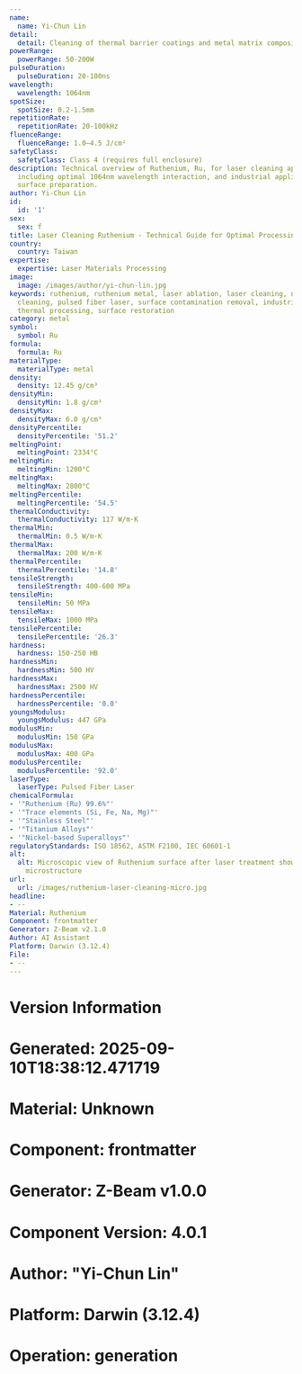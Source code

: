 ```yaml
---
name:
  name: Yi-Chun Lin
detail:
  detail: Cleaning of thermal barrier coatings and metal matrix composites
powerRange:
  powerRange: 50-200W
pulseDuration:
  pulseDuration: 20-100ns
wavelength:
  wavelength: 1064nm
spotSize:
  spotSize: 0.2-1.5mm
repetitionRate:
  repetitionRate: 20-100kHz
fluenceRange:
  fluenceRange: 1.0–4.5 J/cm²
safetyClass:
  safetyClass: Class 4 (requires full enclosure)
description: Technical overview of Ruthenium, Ru, for laser cleaning applications,
  including optimal 1064nm wavelength interaction, and industrial applications in
  surface preparation.
author: Yi-Chun Lin
id:
  id: '1'
sex:
  sex: f
title: Laser Cleaning Ruthenium - Technical Guide for Optimal Processing
country:
  country: Taiwan
expertise:
  expertise: Laser Materials Processing
image:
  image: /images/author/yi-chun-lin.jpg
keywords: ruthenium, ruthenium metal, laser ablation, laser cleaning, non-contact
  cleaning, pulsed fiber laser, surface contamination removal, industrial laser parameters,
  thermal processing, surface restoration
category: metal
symbol:
  symbol: Ru
formula:
  formula: Ru
materialType:
  materialType: metal
density:
  density: 12.45 g/cm³
densityMin:
  densityMin: 1.8 g/cm³
densityMax:
  densityMax: 6.0 g/cm³
densityPercentile:
  densityPercentile: '51.2'
meltingPoint:
  meltingPoint: 2334°C
meltingMin:
  meltingMin: 1200°C
meltingMax:
  meltingMax: 2800°C
meltingPercentile:
  meltingPercentile: '54.5'
thermalConductivity:
  thermalConductivity: 117 W/m·K
thermalMin:
  thermalMin: 0.5 W/m·K
thermalMax:
  thermalMax: 200 W/m·K
thermalPercentile:
  thermalPercentile: '14.8'
tensileStrength:
  tensileStrength: 400-600 MPa
tensileMin:
  tensileMin: 50 MPa
tensileMax:
  tensileMax: 1000 MPa
tensilePercentile:
  tensilePercentile: '26.3'
hardness:
  hardness: 150-250 HB
hardnessMin:
  hardnessMin: 500 HV
hardnessMax:
  hardnessMax: 2500 HV
hardnessPercentile:
  hardnessPercentile: '0.0'
youngsModulus:
  youngsModulus: 447 GPa
modulusMin:
  modulusMin: 150 GPa
modulusMax:
  modulusMax: 400 GPa
modulusPercentile:
  modulusPercentile: '92.0'
laserType:
  laserType: Pulsed Fiber Laser
chemicalFormula:
- '"Ruthenium (Ru) 99.6%"'
- '"Trace elements (Si, Fe, Na, Mg)"'
- '"Stainless Steel"'
- '"Titanium Alloys"'
- '"Nickel-based Superalloys"'
regulatoryStandards: ISO 18562, ASTM F2100, IEC 60601-1
alt:
  alt: Microscopic view of Ruthenium surface after laser treatment showing preserved
    microstructure
url:
  url: /images/ruthenium-laser-cleaning-micro.jpg
headline:
- --
Material: Ruthenium
Component: frontmatter
Generator: Z-Beam v2.1.0
Author: AI Assistant
Platform: Darwin (3.12.4)
File:
- --
---
```


# Version Information
# Generated: 2025-09-10T18:38:12.471719
# Material: Unknown
# Component: frontmatter
# Generator: Z-Beam v1.0.0
# Component Version: 4.0.1
# Author: "Yi-Chun Lin"
# Platform: Darwin (3.12.4)
# Operation: generation
